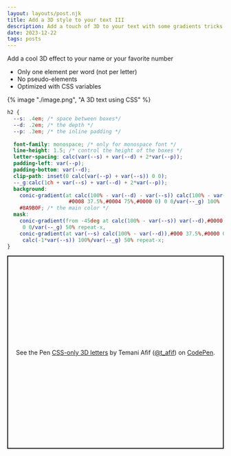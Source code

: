 ```yaml
---
layout: layouts/post.njk
title: Add a 3D style to your text III
description: Add a touch of 3D to your text with some gradients tricks
date: 2023-12-22
tags: posts
---
```


Add a cool 3D effect to your name or your favorite number
* Only one element per word (not per letter)
* No pseudo-elements
* Optimized with CSS variables


{% image "./image.png", "A 3D text using CSS" %}

```css
h2 {
  --s: .4em; /* space between boxes*/
  --d: .2em; /* the depth */
  --p: .3em; /* the inline padding */
  
  font-family: monospace; /* only for monospace font */
  line-height: 1.5; /* control the height of the boxes */
  letter-spacing: calc(var(--s) + var(--d) + 2*var(--p));
  padding-left: var(--p);
  padding-bottom: var(--d);
  clip-path: inset(0 calc(var(--p) + var(--s)) 0 0);
  --_g:calc(1ch + var(--s) + var(--d) + 2*var(--p));
  background:
    conic-gradient(at calc(100% - var(--d) - var(--s)) calc(100% - var(--d)),
                    #0008 37.5%,#0004 75%,#0000 0) 0 0/var(--_g) 100%
    #8A9B0F; /* the main color */
  mask:
    conic-gradient(from -45deg at calc(100% - var(--s)) var(--d),#0000 62.5%,#000 0)
     0 0/var(--_g) 50% repeat-x,
    conic-gradient(at var(--s) calc(100% - var(--d)),#000 37.5%,#0000 0)
     calc(-1*var(--s)) 100%/var(--_g) 50% repeat-x;
}
```

<p class="codepen" data-height="450" data-default-tab="result" data-slug-hash="MWxWWEM" data-preview="true" data-user="t_afif" style="height: 450px; box-sizing: border-box; display: flex; align-items: center; justify-content: center; border: 2px solid; margin: 1em 0; padding: 1em;">
  <span>See the Pen <a href="https://codepen.io/t_afif/pen/MWxWWEM">
  CSS-only 3D letters</a> by Temani Afif (<a href="https://codepen.io/t_afif">@t_afif</a>)
  on <a href="https://codepen.io">CodePen</a>.</span>
</p>
<script async src="https://cpwebassets.codepen.io/assets/embed/ei.js"></script>